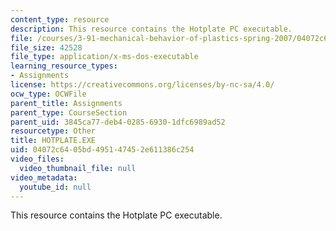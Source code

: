 ```yaml
---
content_type: resource
description: This resource contains the Hotplate PC executable.
file: /courses/3-91-mechanical-behavior-of-plastics-spring-2007/04072c6405bd495147452e611386c254_HOTPLATE.EXE
file_size: 42528
file_type: application/x-ms-dos-executable
learning_resource_types:
- Assignments
license: https://creativecommons.org/licenses/by-nc-sa/4.0/
ocw_type: OCWFile
parent_title: Assignments
parent_type: CourseSection
parent_uid: 3845ca77-deb4-0285-6930-1dfc6989ad52
resourcetype: Other
title: HOTPLATE.EXE
uid: 04072c64-05bd-4951-4745-2e611386c254
video_files:
  video_thumbnail_file: null
video_metadata:
  youtube_id: null
---
```

This resource contains the Hotplate PC executable.